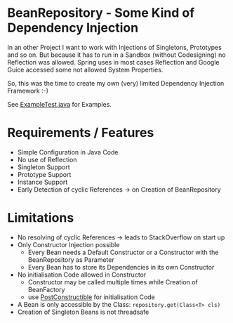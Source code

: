 BeanRepository - Some Kind of Dependency Injection
==================================================

In an other Project I want to work with Injections of Singletons,
 Prototypes and so on. But because it has to run in a Sandbox (without
 Codesigning) no Reflection was allowed. Spring uses in most cases
 Reflection and Google Guice accessed some not allowed System Properties.

So, this was the time to create my own (very) limited Dependency
 Injection Framework :-)

See [ExampleTest.java](src/test/java/de/tse/beanrepository/example/ExampleTest.java)
 for Examples.

# Requirements / Features #

* Simple Configuration in Java Code
* No use of Reflection
* Singleton Support
* Prototype Support
* Instance Support
* Early Detection of cyclic References -> on Creation of BeanRepository

# Limitations #

* No resolving of cyclic References -> leads to StackOverflow on start up
* Only Constructor Injection possible
    * Every Bean needs a Default Constructor or a Constructor with
       the BeanRepository as Parameter
    * Every Bean has to store its Dependencies in its own Constructor
* No initialisation Code allowed in Constructor
    * Constructor may be called multiple times while Creation of BeanFactory
    * use [PostConstructible](src/main/java/de/tse/beanrepository/PostConstructible.java)
       for initialisation Code
* A Bean is only accessible by the Class: `repository.get(Class<T> cls)`
* Creation of Singleton Beans is not threadsafe